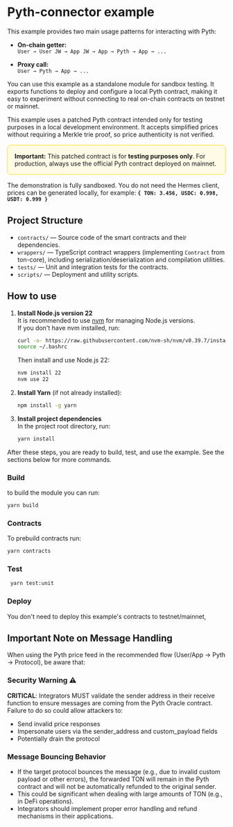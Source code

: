 # Pyth-connector example
This example provides two main usage patterns for interacting with Pyth:

- **On-chain getter:**  
  `User → User JW → App JW → App → Pyth → App → ...`

- **Proxy call:**  
  `User → Pyth → App → ...`

You can use this example as a standalone module for sandbox testing. It exports functions to deploy and configure a local Pyth contract, making it easy to experiment without connecting to real on-chain contracts on testnet or mainnet.

This example uses a patched Pyth contract intended only for testing purposes in a local development environment. It accepts simplified prices without requiring a Merkle trie proof, so price authenticity is not verified.

<div style="border-radius: 8px; border: 1px solid #ffd700; background: #fffbe6; padding: 16px; margin: 16px 0;">
  <strong>Important:</strong> This patched contract is for <strong>testing purposes only</strong>. For production, always use the official Pyth contract deployed on mainnet.
</div>

The demonstration is fully sandboxed. You do not need the Hermes client, prices can be generated locally, for example:  **`{ TON: 3.456, USDC: 0.998, USDT: 0.999 }`**

## Project Structure

- `contracts/` — Source code of the smart contracts and their dependencies.
- `wrappers/` — TypeScript contract wrappers (implementing `Contract` from ton-core), including serialization/deserialization and compilation utilities.
- `tests/` — Unit and integration tests for the contracts.
- `scripts/` — Deployment and utility scripts.


## How to use

1. **Install Node.js version 22**  
   It is recommended to use [nvm](https://github.com/nvm-sh/nvm) for managing Node.js versions.  
   If you don't have nvm installed, run:
   ```bash
   curl -o- https://raw.githubusercontent.com/nvm-sh/nvm/v0.39.7/install.sh | bash
   source ~/.bashrc
   ```
   Then install and use Node.js 22:
   ```bash
   nvm install 22
   nvm use 22
   ```

2. **Install Yarn** (if not already installed):
   ```bash
   npm install -g yarn
   ```

3. **Install project dependencies**  
   In the project root directory, run:
   ```bash
   yarn install
   ```

After these steps, you are ready to build, test, and use the example. See the sections below for more commands.

### Build
to build the module you can run:
   ```bash 
   yarn build
   ```

### Contracts
To prebuild contracts run:
   ```bash 
   yarn contracts
   ```

### Test
   ```bash
    yarn test:unit
   ```
    
### Deploy
You don't need to deploy this example's contracts to testnet/mainnet,

## Important Note on Message Handling

When using the Pyth price feed in the recommended flow (User/App -> Pyth -> Protocol), be aware that:

### Security Warning ⚠️

**CRITICAL**: Integrators MUST validate the sender address in their receive function to ensure messages are coming from the Pyth Oracle contract. Failure to do so could allow attackers to:

- Send invalid price responses
- Impersonate users via the sender_address and custom_payload fields
- Potentially drain the protocol

### Message Bouncing Behavior

- If the target protocol bounces the message (e.g., due to invalid custom payload or other errors), the forwarded TON will remain in the Pyth contract and will not be automatically refunded to the original sender.
- This could be significant when dealing with large amounts of TON (e.g., in DeFi operations).
- Integrators should implement proper error handling and refund mechanisms in their applications.
